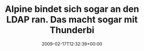 ---
retweeted: false
source: <a href="http://twitter.com" rel="nofollow">Twitter Web Client</a>
entities:
  hashtags:
  - text: neat
    indices:
    - '81'
    - '86'
  symbols: []
  user_mentions: []
  urls: []
display_text_range:
- '0'
- '86'
favorite_count: '0'
id_str: '1218703399'
truncated: false
retweet_count: '0'
id: '1218703399'
created_at: Tue Feb 17 12:32:39 +0000 2009
favorited: false
full_text: 'Alpine bindet sich sogar an den LDAP ran. Das macht sogar mit Thunderbird
  Ärger. #neat'
lang: de
tags:
- neat
- pesos/twitter
date: '2009-02-17T12:32:39+00:00'
src: https://twitter.com/bascht/status/1218703399
original_url: https://twitter.com/bascht/status/1218703399
type: twitter_tweet
text: 'Alpine bindet sich sogar an den LDAP ran. Das macht sogar mit Thunderbird Ärger.
  #neat'
title: Alpine bindet sich sogar an den LDAP ran. Das macht sogar mit Thunderbi

---
